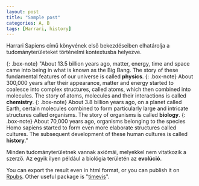 ```yaml
---
layout: post
title: "Sample post"
categories: A, B
tags: [Harrari, history]
---
```


Harrari Sapiens című könyvének első bekezdéseiben elhatárolja a tudományterületeket történelmi kontextusba helyezve. 

{: .box-note}
"About 13.5 billion years ago, matter, energy, time and space came into being in what is known as the Big Bang. The story of these fundamental features of our universe is called **physics**.
{: .box-note}
About 300,000 years after their appearance, matter and energy started to coalesce into complex structures, called atoms, which then combined into molecules. The story of atoms, molecules and their interactions is called **chemistry**.
{: .box-note}
About 3.8 billion years ago, on a planet called Earth, certain molecules combined to form particularly large and intricate structures called organisms. The story of organisms is called **biology**.
{: .box-note}
About 70,000 years ago, organisms belonging to the species Homo sapiens started to form even more elaborate structures called cultures. The subsequent development of these human cultures is called **history**."

Minden tudományterületnek vannak axiómái, melyekkel nem vitatkozik a szerző. Az egyik ilyen például a biológia területén az **evolúció**.





You can export the result even in html format, or you can publish it on [Rpubs](http://rpubs.com/ZGFabian/514062). Other useful package is "[timevis](https://daattali.com/shiny/timevis-demo/)".

